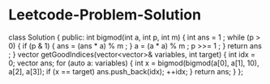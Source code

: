 # Leetcode-Problem-Solution


class Solution {
public:
    int bigmod(int a, int p, int m) {
        int ans = 1 ;
        while (p > 0) {
            if (p & 1) {
                ans = (ans * a) % m ;
            }
            a = (a * a) % m ;
            p >>= 1 ;
        }
        return ans ;
    }
    vector<int> getGoodIndices(vector<vector<int>>& variables, int target) {
        int idx = 0;
        vector <int> ans;
        for (auto a: variables) {
            int x = bigmod(bigmod(a[0], a[1], 10), a[2], a[3]);
            if (x == target) ans.push_back(idx);
            ++idx;
        }
        return ans;
    }
};
